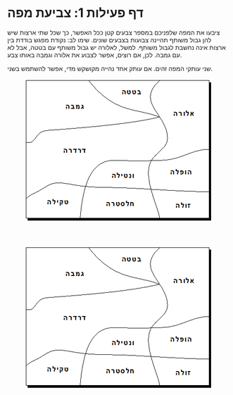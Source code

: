 
# דף פעילות 1: צביעת מפה #
ציבעו את המפה שלפניכם במספר צבעים קטן ככל האפשר, כך שכל שתי ארצות שיש להן גבול משותף תהיינה צבועות בצבעים שונים. שימו לב: נקודת מפגש בודדת בין ארצות אינה נחשבת לגבול משותף. למשל, לאלורה יש גבול משותף עם בטטה, אבל לא עם גמבה. לכן, אם רוצים, אפשר לצבוע את אלורה וגמבה באותו צבע.

שני עותקי המפה זהים. אם עותק אחד נהייה מקושקש מדי, אפשר להשתמש בשני.


<div id="container" align="center">
  <img class="img-responsive" src="img02.png" title=""/>
</div>
<br>
<br>
<br>
<div id="container" align="center">
  <img class="img-responsive" src="img02.png" title=""/>
</div>
<br>
<br>
<br>
